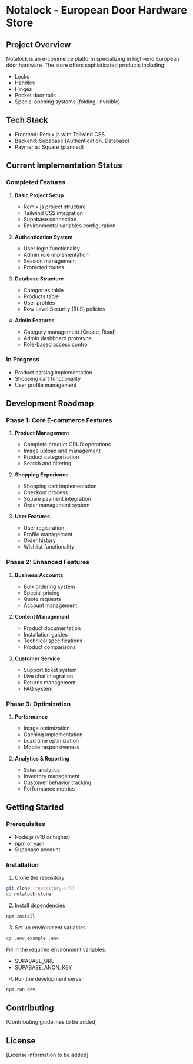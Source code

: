 # Notalock - European Door Hardware Store

## Project Overview
Notalock is an e-commerce platform specializing in high-end European door hardware. The store offers sophisticated products including:
- Locks
- Handles
- Hinges
- Pocket door rails
- Special opening systems (folding, invisible)

## Tech Stack
- Frontend: Remix.js with Tailwind CSS
- Backend: Supabase (Authentication, Database)
- Payments: Square (planned)

## Current Implementation Status

### Completed Features
1. **Basic Project Setup**
    - Remix.js project structure
    - Tailwind CSS integration
    - Supabase connection
    - Environmental variables configuration

2. **Authentication System**
    - User login functionality
    - Admin role implementation
    - Session management
    - Protected routes

3. **Database Structure**
    - Categories table
    - Products table
    - User profiles
    - Row Level Security (RLS) policies

4. **Admin Features**
    - Category management (Create, Read)
    - Admin dashboard prototype
    - Role-based access control

### In Progress
- Product catalog implementation
- Shopping cart functionality
- User profile management

## Development Roadmap

### Phase 1: Core E-commerce Features
1. **Product Management**
    - Complete product CRUD operations
    - Image upload and management
    - Product categorization
    - Search and filtering

2. **Shopping Experience**
    - Shopping cart implementation
    - Checkout process
    - Square payment integration
    - Order management system

3. **User Features**
    - User registration
    - Profile management
    - Order history
    - Wishlist functionality

### Phase 2: Enhanced Features
1. **Business Accounts**
    - Bulk ordering system
    - Special pricing
    - Quote requests
    - Account management

2. **Content Management**
    - Product documentation
    - Installation guides
    - Technical specifications
    - Product comparisons

3. **Customer Service**
    - Support ticket system
    - Live chat integration
    - Returns management
    - FAQ system

### Phase 3: Optimization
1. **Performance**
    - Image optimization
    - Caching implementation
    - Load time optimization
    - Mobile responsiveness

2. **Analytics & Reporting**
    - Sales analytics
    - Inventory management
    - Customer behavior tracking
    - Performance metrics

## Getting Started

### Prerequisites
- Node.js (v18 or higher)
- npm or yarn
- Supabase account

### Installation
1. Clone the repository
```bash
git clone [repository-url]
cd notalock-store
```

2. Install dependencies
```bash
npm install
```

3. Set up environment variables
```bash
cp .env.example .env
```
Fill in the required environment variables:
- SUPABASE_URL
- SUPABASE_ANON_KEY

4. Run the development server
```bash
npm run dev
```

## Contributing
[Contributing guidelines to be added]

## License
[License information to be added]